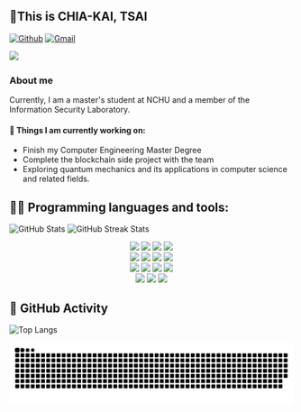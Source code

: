 ## 👋This is CHIA-KAI, TSAI

[![Github](https://img.shields.io/badge/-Github-000?style=flat&logo=Github&logoColor=white)](https://github.com/kubekai)
[![Gmail](https://img.shields.io/badge/-Gmail-c14438?style=flat&logo=Gmail&logoColor=white)](mailto:kube1011@gmail.com)

![](https://komarev.com/ghpvc/?username=kubekai&color=blueviolet&style=plastic&abbreviated=true)

### About me

Currently, I am a master's student at NCHU and a member of the Information Security Laboratory.

#### 🌱 Things I am currently working on: 
- Finish my Computer Engineering Master Degree  
- Complete the blockchain side project with the team 
- Exploring quantum mechanics and its applications in computer science and related fields.
   
## 👨‍💻 Programming languages and tools:

<!-- GitHub stats image -->
<img src="https://github-readme-stats.vercel.app/api?username=kubekai&show_icons=true&theme=tokyonight" alt="GitHub Stats" />
<img src="https://github-readme-streak-stats.herokuapp.com/?user=kubekai&theme=tokyonight" alt="GitHub Streak Stats" />

<!-- Logos section -->
<p align="center">
  <img src="https://img.shields.io/badge/C-00599C?style=for-the-badge&logo=c&logoColor=white"/>
  <img src="https://img.shields.io/badge/C%2B%2B-00599C?style=for-the-badge&logo=c%2B%2B&logoColor=white"/>
  <img src="https://img.shields.io/badge/Python-3776AB?style=for-the-badge&logo=python&logoColor=white"/>
  <img src="https://img.shields.io/badge/Java-ED8B00?style=for-the-badge&logo=openjdk&logoColor=white"/>
  <br>
  <img src="https://img.shields.io/badge/HTML-239120?style=for-the-badge&logo=html5&logoColor=white"/>
  <img src="https://img.shields.io/badge/CSS-239120?&style=for-the-badge&logo=css3&logoColor=white"/>
  <img src="https://img.shields.io/badge/JavaScript-F7DF1E?style=for-the-badge&logo=javascript&logoColor=black"/>
  <img src="https://img.shields.io/badge/Flask-000000?style=for-the-badge&logo=flask&logoColor=white"/>
  <br>
  <img src="https://img.shields.io/badge/MySQL-4479A1?style=for-the-badge&logo=mysql&logoColor=white"/>
  <img src="https://img.shields.io/badge/Markdown-000000?style=for-the-badge&logo=markdown&logoColor=white"/>
  <img src="https://img.shields.io/badge/GIT-E44C30?style=for-the-badge&logo=git&logoColor=white"/>
  <img src="https://img.shields.io/badge/Linux-FCC624?style=for-the-badge&logo=linux&logoColor=black"/>
  <br>
  <img src="https://img.shields.io/badge/Unity-100000?style=for-the-badge&logo=unity&logoColor=white"/>
  <img src="https://img.shields.io/badge/Android_Studio-3DDC84?style=for-the-badge&logo=android-studio&logoColor=white"/>
  <img src="https://img.shields.io/badge/MATLAB-0076A8?style=for-the-badge&logo=mathworks&logoColor=white"/>
</p>

## 🎯 GitHub Activity
![Top Langs](https://github-readme-stats.vercel.app/api/top-langs/?username=kubekai&layout=compact&theme=tokyonight)

<picture>
  <source media="(prefers-color-scheme: dark)" srcset="https://raw.githubusercontent.com/dinlon5566/dinlon5566/output/github-contribution-grid-snake-dark.svg">
  <source media="(prefers-color-scheme: light)" srcset="https://raw.githubusercontent.com/dinlon5566/dinlon5566/output/github-contribution-grid-snake.svg">
  <img alt="github contribution grid snake animation" src="https://raw.githubusercontent.com/dinlon5566/dinlon5566/output/github-contribution-grid-snake.svg">
</picture>
